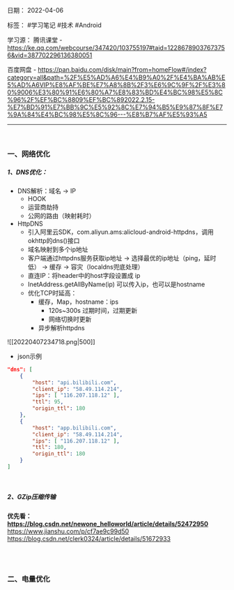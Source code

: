 日期： 2022-04-06

标签： #学习笔记 #技术  #Android 

学习源： 
腾讯课堂 - https://ke.qq.com/webcourse/347420/103755197#taid=12286789037673756&vid=387702296136380051

百度网盘 - https://pan.baidu.com/disk/main?from=homeFlow#/index?category=all&path=%2F%E5%AD%A6%E4%B9%A0%2F%E4%BA%AB%E5%AD%A6VIP%E8%AF%BE%E7%A8%8B%2F3%E6%9C%9F%2F%E3%80%9006%E3%80%91%E6%80%A7%E8%83%BD%E4%BC%98%E5%8C%96%2F%EF%BC%8809%EF%BC%892022.2.15-%E7%BD%91%E7%BB%9C%E5%92%8C%E7%94%B5%E9%87%8F%E7%9A%84%E4%BC%98%E5%8C%96---%E8%B7%AF%E5%93%A5

---
<br>

### 一、网络优化
##### 1、DNS优化：
- DNS解析：域名 -> IP
	- HOOK
	- 运营商劫持
	- 公网的路由（映射耗时）
- HttpDNS
	- 引入阿里云SDK，com.aliyun.ams:alicloud-android-httpdns，调用okhttp的dns()接口
	- 域名映射到多个ip地址
	- 客户端通过httpdns服务获取ip地址 -> 选择最优的ip地址（ping，延时低） -> 缓存 -> 容灾（localdns兜底处理）
	- 直连IP：将header中的host字段设置成 ip
	- InetAddress.getAllByName(ip) 可以传入ip，也可以是hostname
	- 优化TCP时延高：
		- 缓存，Map，hostname：ips
			- 120s~300s 过期时间，过期更新
			- 网络切换时更新
		- 异步解析httpdns

![[20220407234718.png|500]]
- json示例
```json
"dns": [  
	{ 
		"host": "api.bilibili.com", 
		"client_ip": "58.49.114.214", 
		"ips": [ "116.207.118.12" ], 
		"ttl": 95, 
		"origin_ttl": 180 
	}, 
	{ 
		"host": "app.bilibili.com", 
		"client_ip": "58.49.114.214", 
		"ips": [ "116.207.118.12" ], 
		"ttl": 180, 
		"origin_ttl": 180 
	}
]
```

<br>

##### 2、GZip压缩传输
**优先看： https://blog.csdn.net/newone_helloworld/article/details/52472950**
https://www.jianshu.com/p/cf7ae9c99d50
https://blog.csdn.net/clerk0324/article/details/51672933

<br><br>

### 二、电量优化
